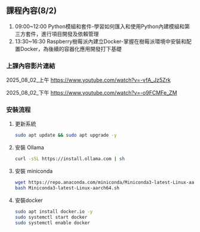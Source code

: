 ## 課程內容(8/2)
1. 09:00~12:00 Python模組和套件-學習如何匯入和使用Python內建模組和第三方套件，進行項目開發及依賴管理
2. 13:30~16:30  Raspberry樹莓派內建立Docker-掌握在樹莓派環境中安裝和配置Docker，為後續的容器化應用開發打下基礎
### 上課內容影片連結
2025_08_02_上午
https://www.youtube.com/watch?v=-vfA_Jz5Zrk

2025_08_02_下午
https://www.youtube.com/watch?v=-o9FCMFe_ZM
### 安裝流程
1. 更新系統
   ```bash
   sudo apt update && sudo apt upgrade -y
   ```
2. 安裝 Ollama
   ```bash
   curl -sSL https://install.ollama.com | sh
   ```
3. 安裝 miniconda
   ```bash
   wget https://repo.anaconda.com/miniconda/Miniconda3-latest-Linux-aarch64.sh
   bash Miniconda3-latest-Linux-aarch64.sh
   ```
4. 安裝docker
   ```bash
   sudo apt install docker.io -y
   sudo systemctl start docker
   sudo systemctl enable docker
   ```
   